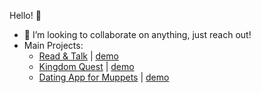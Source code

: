 Hello! 👋




- 👯 I’m looking to collaborate on anything, just reach out!
- Main Projects:
  - [Read & Talk](https://github.com/VanessaSchneider/ReadChat) | [demo](https://www.youtube.com/watch?v=yjcqcmxz5Qw)
  - [Kingdom Quest](https://github.com/VanessaSchneider/updated_final_project) | [demo](https://www.youtube.com/watch?v=wsTpSaMsxtU)
  - [Dating App for Muppets](https://github.com/VanessaSchneider/dating-app) | [demo](https://www.youtube.com/watch?v=GAAkkXut4Jk)


